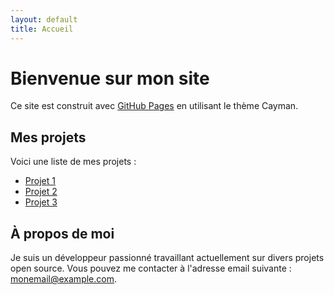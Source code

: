 ```yaml
---
layout: default
title: Accueil
---
```


# Bienvenue sur mon site

Ce site est construit avec [GitHub Pages](https://pages.github.com/) en utilisant le thème Cayman.

## Mes projets

Voici une liste de mes projets :

- [Projet 1](/projet-1)
- [Projet 2](/projet-2)
- [Projet 3](/projet-3)

## À propos de moi

Je suis un développeur passionné travaillant actuellement sur divers projets open source. Vous pouvez me contacter à l'adresse email suivante : monemail@example.com.
